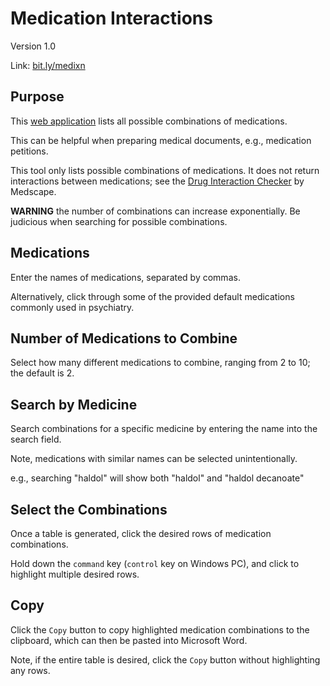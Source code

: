 # Medication Interactions

Version 1.0

Link: [bit.ly/medixn](https://bit.ly/medixn)

## Purpose

This [web application](https://bit.ly/medixn) lists all possible combinations of medications. 

This can be helpful when preparing medical documents, e.g., medication petitions.

This tool only lists possible combinations of medications. It does not return interactions between medications; see the [Drug Interaction Checker](https://reference.medscape.com/drug-interactionchecker) by Medscape.

**WARNING** the number of combinations can increase exponentially. Be judicious when searching for possible combinations.

## Medications

Enter the names of medications, separated by commas.

Alternatively, click through some of the provided default medications commonly used in psychiatry.

## Number of Medications to Combine

Select how many different medications to combine, ranging from 2 to 10; the default is 2.

## Search by Medicine

Search combinations for a specific medicine by entering the name into the search field.

Note, medications with similar names can be selected unintentionally.

e.g., searching "haldol" will show both "haldol" and "haldol decanoate"

## Select the Combinations

Once a table is generated, click the desired rows of medication combinations. 

Hold down the `command` key (`control` key on Windows PC), and click to highlight multiple desired rows.

## Copy

Click the `Copy` button to copy highlighted medication combinations to the clipboard, which can then be pasted into Microsoft Word.

Note, if the entire table is desired, click the `Copy` button without highlighting any rows.
